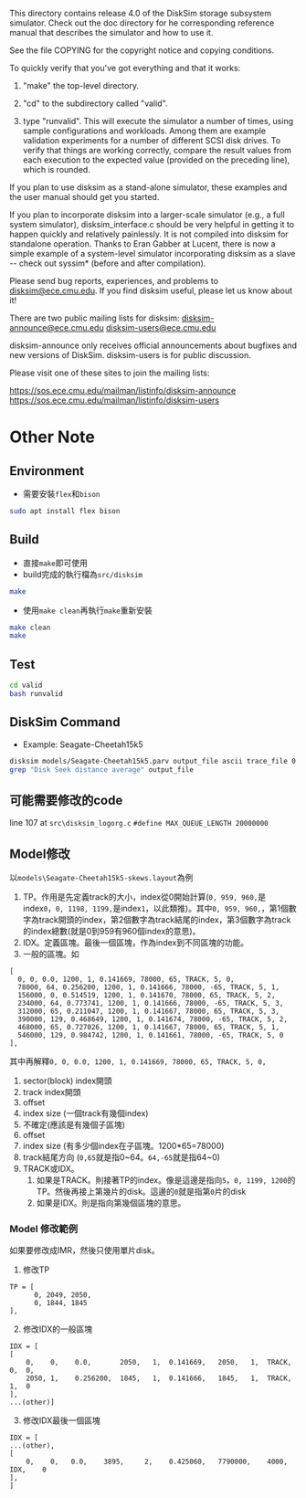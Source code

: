 
This directory contains release 4.0 of the DiskSim storage subsystem
simulator.  Check out the doc directory for he corresponding reference 
manual that describes the simulator and how to use it.

See the file COPYING for the copyright notice and copying conditions.

To quickly verify that you've got everything and that it works:

  1. "make" the top-level directory.
    
  2. "cd" to the subdirectory called "valid".

  3. type "runvalid".  This will execute the simulator a number of times, using
     sample configurations and workloads.  Among them are example validation
     experiments for a number of different SCSI disk drives.  To
     verify that things are working correctly, compare the result
     values from each execution to the expected value (provided on the
     preceding line), which is rounded.

If you plan to use disksim as a stand-alone simulator, these examples and
the user manual should get you started.

If you plan to incorporate disksim into a larger-scale simulator (e.g., a
full system simulator), disksim_interface.c should be very helpful in
getting it to happen quickly and relatively painlessly.  It is not compiled
into disksim for standalone operation.  Thanks to Eran Gabber at Lucent,
there is now a simple example of a system-level simulator incorporating
disksim as a slave -- check out syssim* (before and after compilation).

Please send bug reports, experiences, and problems to disksim@ece.cmu.edu.
If you find disksim useful, please let us know about it!

There are two public mailing lists for disksim:
disksim-announce@ece.cmu.edu
disksim-users@ece.cmu.edu

disksim-announce only receives official announcements about bugfixes
and new versions of DiskSim.  disksim-users is for public discussion.

Please visit one of these sites to join the mailing lists:

https://sos.ece.cmu.edu/mailman/listinfo/disksim-announce
https://sos.ece.cmu.edu/mailman/listinfo/disksim-users

# Other Note

## Environment

* 需要安裝`flex`和`bison`

```bash
sudo apt install flex bison
```

## Build 

* 直接`make`即可使用
* build完成的執行檔為`src/disksim`

```bash
make
```

* 使用`make clean`再執行`make`重新安裝

```bash
make clean
make
```

## Test

```bash
cd valid
bash runvalid
```

## DiskSim Command

* Example: Seagate-Cheetah15k5

```bash
disksim models/Seagate-Cheetah15k5.parv output_file ascii trace_file 0
grep "Disk Seek distance average" output_file
```

## 可能需要修改的code

line 107 at `src\disksim_logorg.c` `#define MAX_QUEUE_LENGTH 20000000`

## Model修改

以`models\Seagate-Cheetah15k5-skews.layout`為例

1. TP。作用是先定義track的大小，index從0開始計算(`0, 959, 960,`是index`0`，`0, 1198, 1199,`是index`1`，以此類推)。其中`0, 959, 960,`，第1個數字為track開頭的index，第2個數字為track結尾的index，第3個數字為track的index總數(就是0到959有960個index的意思)。
2. IDX。定義區塊。最後一個區塊，作為index到不同區塊的功能。
3. 一般的區塊。如

```
[ 
  0, 0, 0.0, 1200, 1, 0.141669, 78000, 65, TRACK, 5, 0, 
  78000, 64, 0.256200, 1200, 1, 0.141666, 78000, -65, TRACK, 5, 1, 
  156000, 0, 0.514519, 1200, 1, 0.141670, 78000, 65, TRACK, 5, 2, 
  234000, 64, 0.773741, 1200, 1, 0.141666, 78000, -65, TRACK, 5, 3, 
  312000, 65, 0.211047, 1200, 1, 0.141667, 78000, 65, TRACK, 5, 3, 
  390000, 129, 0.468649, 1200, 1, 0.141674, 78000, -65, TRACK, 5, 2, 
  468000, 65, 0.727026, 1200, 1, 0.141667, 78000, 65, TRACK, 5, 1, 
  546000, 129, 0.984742, 1200, 1, 0.141661, 78000, -65, TRACK, 5, 0
], 
```

其中再解釋`0, 0, 0.0, 1200, 1, 0.141669, 78000, 65, TRACK, 5, 0, `
   1. sector(block) index開頭
   2. track index開頭
   3. offset
   4. index size (一個track有幾個index)
   5. 不確定(應該是有幾個子區塊)
   6. offset
   7. index size (有多少個index在子區塊。1200*65=78000)
   8. track結尾方向 (`0,65`就是指0\~64。`64,-65`就是指64\~0)
   9. TRACK或IDX。
      1.  如果是TRACK。則接著TP的index。像是這邊是指向`5`，`0, 1199, 1200`的TP。然後再接上第幾片的disk。這邊的`0`就是指第`0`片的disk
      2.  如果是IDX。則是指向第幾個區塊的意思。

### Model 修改範例

如果要修改成IMR，然後只使用單片disk。

1. 修改TP

```
TP = [ 
      0, 2049, 2050, 
      0, 1844, 1845
],
```

2. 修改IDX的一般區塊

```
IDX = [ 
[ 
    0,    0,    0.0,       2050,   1,  0.141669,   2050,   1,  TRACK,  0,  0, 
    2050, 1,    0.256200,  1845,   1,  0.141666,   1845,   1,  TRACK,  1,  0
], 
...(other)]

```

3. 修改IDX最後一個區塊

```
IDX = [ 
...(other),
[ 
    0,    0,   0.0,    3895,     2,    0.425060,   7790000,    4000,   IDX,    0
], 
]
```
